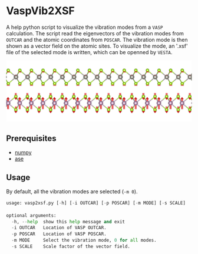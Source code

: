 # VaspVib2XSF

A help python script to visualize the vibration modes from a `VASP` calculation.
The script read the eigenvectors of the vibration modes from `OUTCAR` and the
atomic coordinates from `POSCAR`. The vibration mode is then shown as a vector
field on the atomic sites. To visualize the mode, an '.xsf' file of the selected
mode is written, which can be openned by `VESTA`.

![examples](examples/mode_0001.png)

## Prerequisites

* [numpy](https://wiki.fysik.dtu.dk/ase/ase/io/io.html)
* [ase](https://wiki.fysik.dtu.dk/ase/ase/io/io.html)

## Usage

By default, all the vibration modes are selected (`-m 0`).

```python
usage: vasp2xsf.py [-h] [-i OUTCAR] [-p POSCAR] [-m MODE] [-s SCALE]

optional arguments:
  -h, --help  show this help message and exit
  -i OUTCAR   Location of VASP OUTCAR.
  -p POSCAR   Location of VASP POSCAR.
  -m MODE     Select the vibration mode, 0 for all modes.
  -s SCALE    Scale factor of the vector field.
```

